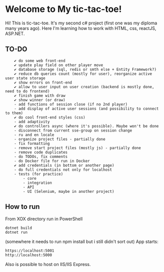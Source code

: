 # Welcome to My tic-tac-toe!

Hi! This is tic-tac-toe. It's my second c# project (first one was my diploma many years ago). 
Here I'm learning how to work with HTML, css, reactJS, ASP.NET.

## TO-DO 
		✔ do some web front-end
		✔ update play field on other player move
		✔ database storage (sql, redis or smth else + Entity Framework?)
		✔ reduce db queries count (mostly for user), reorganize active user state storage
		✔ show errors on front-end
		✔ allow to user input on user creation (backend is mostly done, need to do frontend)
		✔ finish game with draw
		✔ show winner (or draw)
		- add functions of session close (if no 2nd player)
		- add display of active user sessions (and possibility to connect to them)
		✔ do cool front-end styles (css)
		- add adaptivity
		✔ do controllers async (where it's possible). Maybe won't be done
		- disconnect from current sse-group on session change
		- ru and en locale
		- organize project files - partially done
		- fix formatting
		- remove start project files (mostly js) - partially done
		- remove code duplicates
		- do TODOs, fix comments
		- do Docker file for run in Docker
		✔ add credentials (in bottom or another page) 
		- do full credentials not only for localhost
		- tests (for practice)
			- core
			- integration
			- API
			- UI (Selenium, maybe in another project)
## How to run
From XOX directory run in PowerShell
```
dotnet build
dotnet run
```
(somewhere it needs to run npm install but i still didn't sort out)
App starts:
```
https://localhost:5001
http://localhost:5000
```
Also is possible to host on IIS/IIS Express.
